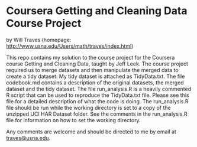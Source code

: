 Coursera Getting and Cleaning Data Course Project
==================================================

by Will Traves (homepage: http://www.usna.edu/Users/math/traves/index.html)

This repo contains my solution to the course project for the Coursera course Getting and Cleaning Data, taught by Jeff Leek. The course project required us to merge datasets and then manipulate the merged data to create a tidy dataset. My tidy dataset is attached as TidyData.txt. The file codebook.md contains a description of the original datasets, the merged dataset and the tidy dataset. The file run_analysis.R is a heavily commented R script that can be used to reproduce the TidyData.txt file. Please see this file for a detailed description of what the code is doing. The run_analysis.R file should be run while the working directory is set to a copy of the unzipped UCI HAR Dataset folder. See the comments in the run_analysis.R file for information on how to set the working directory. 

Any comments are welcome and should be directed to me by email at traves@usna.edu. 
